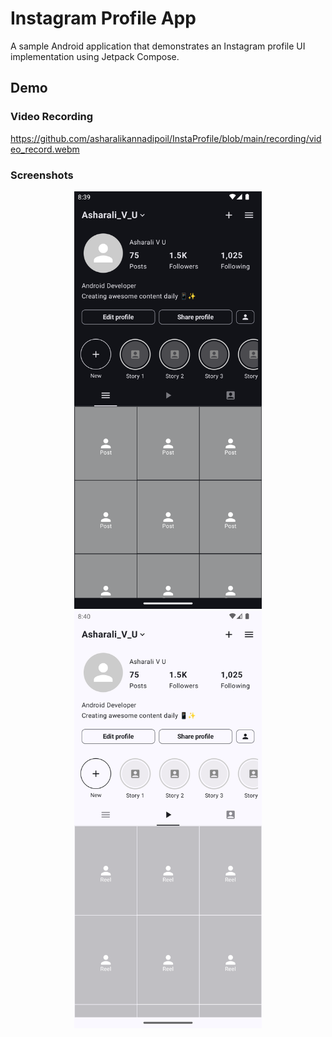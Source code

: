 # Instagram Profile App

A sample Android application that demonstrates an Instagram profile UI implementation using Jetpack Compose.

## Demo

### Video Recording

https://github.com/asharalikannadipoil/InstaProfile/blob/main/recording/video_record.webm

### Screenshots

<div align="center">
  <img src="screenshots/Screenshot_one.png" alt="Screenshot 1" width="300"/>
  <img src="screenshots/Screenshot_two.png" alt="Screenshot 2" width="300"/>
</div>

